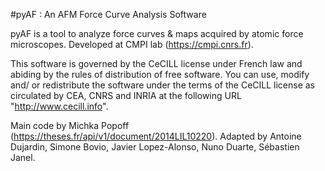 #pyAF : An AFM Force Curve Analysis Software

pyAF is a tool to analyze force curves & maps acquired by atomic force microscopes.
Developed at CMPI lab (https://cmpi.cnrs.fr).

This software is governed by the CeCILL license under French law and abiding by the rules of distribution of free software. You can use, modify and/ or redistribute the software under the terms of the CeCILL license as circulated by CEA, CNRS and INRIA at the following URL "http://www.cecill.info".

Main code by Michka Popoff (https://theses.fr/api/v1/document/2014LIL10220).
Adapted by Antoine Dujardin, Simone Bovio, Javier Lopez-Alonso, Nuno Duarte, Sébastien Janel.